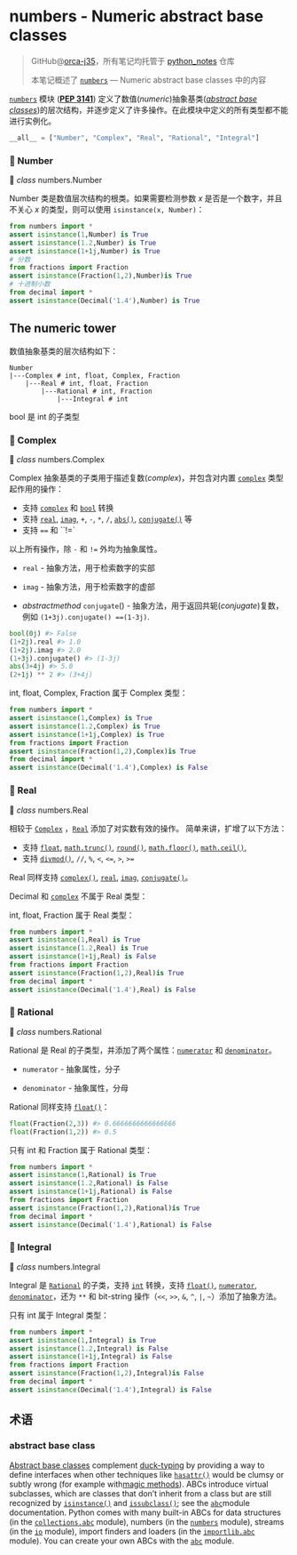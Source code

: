 # numbers - Numeric abstract base classes
> GitHub@[orca-j35](https://github.com/orca-j35)，所有笔记均托管于 [python_notes](https://github.com/orca-j35/python_notes) 仓库
>
> 本笔记概述了 [`numbers`](https://docs.python.org/3.7/library/numbers.html#module-numbers) — Numeric abstract base classes 中的内容

[`numbers`](https://docs.python.org/3.7/library/numbers.html#module-numbers) 模块 ([**PEP 3141**](https://www.python.org/dev/peps/pep-3141)) 定义了数值(*numeric*)抽象基类([*abstract* *base* *classes*](https://docs.python.org/3.7/glossary.html#term-abstract-base-class))的层次结构，并逐步定义了许多操作。在此模块中定义的所有类型都不能进行实例化。

```python
__all__ = ["Number", "Complex", "Real", "Rational", "Integral"]
```

### 🔨 Number

🔨 *class* numbers.Number

Number 类是数值层次结构的根类。如果需要检测参数 *x* 是否是一个数字，并且不关心 *x* 的类型，则可以使用  `isinstance(x, Number)`：

```python
from numbers import *
assert isinstance(1,Number) is True
assert isinstance(1.2,Number) is True
assert isinstance(1+1j,Number) is True
# 分数
from fractions import Fraction
assert isinstance(Fraction(1,2),Number)is True
# 十进制小数
from decimal import *
assert isinstance(Decimal('1.4'),Number) is True
```

## The numeric tower

数值抽象基类的层次结构如下：

```
Number
|---Complex # int, float, Complex, Fraction
	|---Real # int, float, Fraction
		|---Rational # int, Fraction
			|---Integral # int
```

bool 是 int 的子类型

### 🔨 Complex

🔨 *class* numbers.Complex

Complex 抽象基类的子类用于描述复数(*complex*)，并包含对内置 [`complex`](https://docs.python.org/3.7/library/functions.html#complex) 类型起作用的操作：

- 支持 [`complex`](https://docs.python.org/3.7/library/functions.html#complex) 和 [`bool`](https://docs.python.org/3.7/library/functions.html#bool) 转换
- 支持 [`real`](https://docs.python.org/3.7/library/numbers.html#numbers.Complex.real), [`imag`](https://docs.python.org/3.7/library/numbers.html#numbers.Complex.imag), `+`, `-`, `*`, `/`, [`abs()`](https://docs.python.org/3.7/library/functions.html#abs), [`conjugate()`](https://docs.python.org/3.7/library/numbers.html#numbers.Complex.conjugate) 等
- 支持 `==` 和 ``!=` 

以上所有操作，除 `-` 和 `!=` 外均为抽象属性。

- `real` - 抽象方法，用于检索数字的实部

- `imag` - 抽象方法，用于检索数字的虚部

- *abstractmethod* `conjugate`() - 抽象方法，用于返回共轭(*conjugate*)复数，例如 `(1+3j).conjugate() ==(1-3j)`.

```python
bool(0j) #> False
(1+2j).real #> 1.0
(1+2j).imag #> 2.0
(1+3j).conjugate() #> (1-3j)
abs(3+4j) #> 5.0
(2+1j) ** 2 #> (3+4j)
```

int, float, Complex, Fraction 属于 Complex 类型：

```python
from numbers import *
assert isinstance(1,Complex) is True
assert isinstance(1.2,Complex) is True
assert isinstance(1+1j,Complex) is True
from fractions import Fraction
assert isinstance(Fraction(1,2),Complex)is True
from decimal import *
assert isinstance(Decimal('1.4'),Complex) is False
```

### 🔨 Real

🔨 *class* numbers.Real

相较于 [`Complex`](https://docs.python.org/3.7/library/numbers.html#numbers.Complex) ，[`Real`](https://docs.python.org/3.7/library/numbers.html#numbers.Real) 添加了对实数有效的操作。
简单来讲，扩增了以下方法：

- 支持 [`float`](https://docs.python.org/3.7/library/functions.html#float), [`math.trunc()`](https://docs.python.org/3.7/library/math.html#math.trunc), [`round()`](https://docs.python.org/3.7/library/functions.html#round), [`math.floor()`](https://docs.python.org/3.7/library/math.html#math.floor), [`math.ceil()`](https://docs.python.org/3.7/library/math.html#math.ceil),
- 支持 [`divmod()`](https://docs.python.org/3.7/library/functions.html#divmod), `//`, `%`, `<`, `<=`, `>`, `>=`

Real 同样支持 [`complex()`](https://docs.python.org/3.7/library/functions.html#complex), [`real`](https://docs.python.org/3.7/library/numbers.html#numbers.Complex.real), [`imag`](https://docs.python.org/3.7/library/numbers.html#numbers.Complex.imag), [`conjugate()`](https://docs.python.org/3.7/library/numbers.html#numbers.Complex.conjugate)。

Decimal 和 [`complex`](https://docs.python.org/3.7/library/functions.html#complex) 不属于 Real 类型：

int, float, Fraction 属于 Real 类型：

```python
from numbers import *
assert isinstance(1,Real) is True
assert isinstance(1.2,Real) is True
assert isinstance(1+1j,Real) is False
from fractions import Fraction
assert isinstance(Fraction(1,2),Real)is True
from decimal import *
assert isinstance(Decimal('1.4'),Real) is False
```

### 🔨 Rational

🔨 *class* numbers.Rational

Rational 是 Real 的子类型，并添加了两个属性：[`numerator`](https://docs.python.org/3.7/library/numbers.html#numbers.Rational.numerator) 和 [`denominator`](https://docs.python.org/3.7/library/numbers.html#numbers.Rational.denominator)。

- `numerator` - 抽象属性，分子

- `denominator` - 抽象属性，分母

Rational 同样支持 [`float()`](https://docs.python.org/3.7/library/functions.html#float)：

```python
float(Fraction(2,3)) #> 0.6666666666666666
float(Fraction(1,2)) #> 0.5
```

只有 int 和 Fraction 属于 Rational 类型：

```python
from numbers import *
assert isinstance(1,Rational) is True
assert isinstance(1.2,Rational) is False
assert isinstance(1+1j,Rational) is False
from fractions import Fraction
assert isinstance(Fraction(1,2),Rational)is True
from decimal import *
assert isinstance(Decimal('1.4'),Rational) is False
```

### 🔨 Integral

🔨 *class* numbers.Integral

Integral 是 [`Rational`](https://docs.python.org/3.7/library/numbers.html#numbers.Rational) 的子类，支持 [`int`](https://docs.python.org/3.7/library/functions.html#int) 转换，支持 [`float()`](https://docs.python.org/3.7/library/functions.html#float), [`numerator`](https://docs.python.org/3.7/library/numbers.html#numbers.Rational.numerator), [`denominator`](https://docs.python.org/3.7/library/numbers.html#numbers.Rational.denominator)，还为  `**` 和 bit-string 操作（`<<`, `>>`, `&`, `^`, `|`, `~`）添加了抽象方法。

只有 int 属于 Integral 类型：

```python
from numbers import *
assert isinstance(1,Integral) is True
assert isinstance(1.2,Integral) is False
assert isinstance(1+1j,Integral) is False
from fractions import Fraction
assert isinstance(Fraction(1,2),Integral)is False
from decimal import *
assert isinstance(Decimal('1.4'),Integral) is False
```

## 术语

### abstract base class

[Abstract base classes](https://docs.python.org/3.7/glossary.html#term-abstract-base-class) complement [duck-typing](https://docs.python.org/3.7/glossary.html#term-duck-typing) by providing a way to define interfaces when other techniques like [`hasattr()`](https://docs.python.org/3.7/library/functions.html#hasattr) would be clumsy or subtly wrong (for example with[magic methods](https://docs.python.org/3.7/reference/datamodel.html#special-lookup)). ABCs introduce virtual subclasses, which are classes that don’t inherit from a class but are still recognized by [`isinstance()`](https://docs.python.org/3.7/library/functions.html#isinstance) and [`issubclass()`](https://docs.python.org/3.7/library/functions.html#issubclass); see the [`abc`](https://docs.python.org/3.7/library/abc.html#module-abc)module documentation. Python comes with many built-in ABCs for data structures (in the [`collections.abc`](https://docs.python.org/3.7/library/collections.abc.html#module-collections.abc) module), numbers (in the [`numbers`](https://docs.python.org/3.7/library/numbers.html#module-numbers) module), streams (in the [`io`](https://docs.python.org/3.7/library/io.html#module-io) module), import finders and loaders (in the [`importlib.abc`](https://docs.python.org/3.7/library/importlib.html#module-importlib.abc) module). You can create your own ABCs with the [`abc`](https://docs.python.org/3.7/library/abc.html#module-abc) module.

